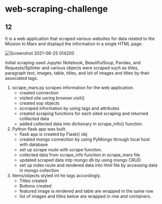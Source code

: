 # web-scraping-challenge
## 12

It is a web application that scraped various websites for data related to the Mission to Mars and displayd the information in a single HTML page. 

![Screenshot 2021-08-25 014200](https://user-images.githubusercontent.com/67448948/130733009-923cc8c4-9e00-4baa-851f-5ba2eecbd85d.png)

Initial scraping used Jupyter Notebook, BeautifulSoup, Pandas, and Requests/Splinter and various objects were scraped such as titles, paragraph text, images, table, titles, and lsit of images and titles by their associated tags. 

1. scrape_mars.py scrapes information for the web application. 
    * created connection
    * visited site usring browser.visit()
    * created sop objects
    * scvraped information by using tags and attributes
    * created scraping functions for each sited scraping and returned colllected data
    * added collected data into dictionary in scrape_info() function. 
2. Python flask app was built.
    * flask app is created by Flask() obj
    * created mongo connection by using PyMongo through local host with database
    * set up scrape route with scrape function. 
    * collected data from scrape_info function in scrape_mars file
    * updated scraped data intp mongo db by using mongo CRUD
    * set up index route and rendered data into html file by accessing data in mongo collection 
3. Items/objects styled int he tags accordingly.
    * Titles created
    * Buttons created
    * featured image is rendered and table are wrapped in the same row
    * list of images and titles below are wrapped in row and containers.
   
